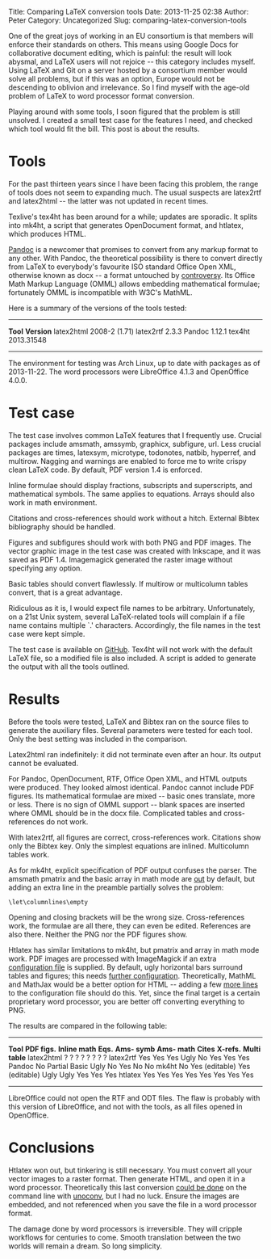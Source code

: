 Title: Comparing LaTeX conversion tools
Date: 2013-11-25 02:38
Author: Peter
Category: Uncategorized
Slug: comparing-latex-conversion-tools

One of the great joys of working in an EU consortium is that members
will enforce their standards on others. This means using Google Docs for
collaborative document editing, which is painful: the result will look
abysmal, and LaTeX users will not rejoice -- this category includes
myself. Using LaTeX and Git on a server hosted by a consortium member
would solve all problems, but if this was an option, Europe would not be
descending to oblivion and irrelevance. So I find myself with the
age-old problem of LaTeX to word processor format conversion.

Playing around with some tools, I soon figured that the problem is still
unsolved. I created a small test case for the features I need, and
checked which tool would fit the bill. This post is about the results.

Tools
=====

For the past thirteen years since I have been facing this problem, the
range of tools does not seem to expanding much. The usual suspects are
latex2rtf and latex2html -- the latter was not updated in recent times.

Texlive's tex4ht has been around for a while; updates are sporadic. It
splits into mk4ht, a script that generates OpenDocument format, and
htlatex, which produces HTML.

[Pandoc](http://johnmacfarlane.net/pandoc/) is a newcomer that promises
to convert from any markup format to any other. With Pandoc, the
theoretical possibility is there to convert directly from LaTeX to
everybody's favourite ISO standard Office Open XML, otherwise known as
docx -- a format untouched by
[controversy](https://en.wikipedia.org/wiki/Standardization_of_Office_Open_XML#Process_manipulation).
Its Office Math Markup Language (OMML) allows embedding mathematical
formulae; fortunately OMML is incompatible with W3C's MathML.

Here is a summary of the versions of the tools tested:

  ------------ ---------------
  **Tool**     **Version**
  latex2html   2008-2 (1.71)
  latex2rtf    2.3.3
  Pandoc       1.12.1
  tex4ht       2013.31548
  ------------ ---------------

The environment for testing was Arch Linux, up to date with packages as
of 2013-11-22. The word processors were LibreOffice 4.1.3 and OpenOffice
4.0.0.

Test case
=========

The test case involves common LaTeX features that I frequently use.
Crucial packages include amsmath, amssymb, graphicx, subfigure, url.
Less crucial packages are times, latexsym, microtype, todonotes, natbib,
hyperref, and multirow. Nagging and warnings are enabled to force me to
write crispy clean LaTeX code. By default, PDF version 1.4 is enforced.

Inline formulae should display fractions, subscripts and superscripts,
and mathematical symbols. The same applies to equations. Arrays should
also work in math environment.

Citations and cross-references should work without a hitch. External
Bibtex bibliography should be handled.

Figures and subfigures should work with both PNG and PDF images. The
vector graphic image in the test case was created with Inkscape, and it
was saved as PDF 1.4. Imagemagick generated the raster image without
specifying any option.

Basic tables should convert flawlessly. If multirow or multicolumn
tables convert, that is a great advantage.

Ridiculous as it is, I would expect file names to be arbitrary.
Unfortunately, on a 21st Unix system, several LaTeX-related tools will
complain if a file name contains multiple \`.' characters. Accordingly,
the file names in the test case were kept simple.

The test case is available on
[GitHub](https://github.com/peterwittek/test-latex-converters). Tex4ht
will not work with the default LaTeX file, so a modified file is also
included. A script is added to generate the output with all the tools
outlined.

Results
=======

Before the tools were tested, LaTeX and Bibtex ran on the source files
to generate the auxiliary files. Several parameters were tested for each
tool. Only the best setting was included in the comparison.

Latex2html ran indefinitely: it did not terminate even after an hour.
Its output cannot be evaluated.

For Pandoc, OpenDocument, RTF, Office Open XML, and HTML outputs were
produced. They looked almost identical. Pandoc cannot include PDF
figures. Its mathematical formulae are mixed -- basic ones translate,
more or less. There is no sign of OMML support -- blank spaces are
inserted where OMML should be in the docx file. Complicated tables and
cross-references do not work.

With latex2rtf, all figures are correct, cross-references work.
Citations show only the Bibtex key. Only the simplest equations are
inlined. Multicolumn tables work.

As for mk4ht, explicit specification of PDF output confuses the parser.
The amsmath pmatrix and the basic array in math mode are
[out](http://tex.stackexchange.com/questions/42690/latex-to-odf-doc-using-mk4ht-oolatex-failing-on-equation-arrays)
by default, but adding an extra line in the preamble partially solves
the problem:

<div class="highlight">

    \let\columnlines\empty

</div>

Opening and closing brackets will be the wrong size. Cross-references
work, the formulae are all there, they can even be edited. References
are also there. Neither the PNG nor the PDF figures show.

Htlatex has similar limitations to mk4ht, but pmatrix and array in math
mode work. PDF images are processed with ImageMagick if an extra
[configuration
file](http://tex.stackexchange.com/questions/46156/pdf-image-files-and-htlatex/46210#46210)
is supplied. By default, ugly horizontal bars surround tables and
figures; this needs [further
configuration](http://tex.stackexchange.com/questions/60912/how-to-remove-horizontal-lines-around-figures-for-htlatex-output).
Theoretically, MathML and MathJax would be a better option for HTML --
adding a few [more
lines](http://www.albany.edu/~hammond/demos/Html5/arXiv/) to the
configuration file should do this. Yet, since the final target is a
certain proprietary word processor, you are better off converting
everything to PNG.

The results are compared in the following table:

  ------------ --------------- ----------------- ---------------- --------------- --------------- ----------- ------------- -----------------
  **Tool**     **PDF figs.**   **Inline math**   **Eqs.**         **Ams- symb**   **Ams- math**   **Cites**   **X-refs.**   **Multi table**
  latex2html   ?               ?                 ?                ?               ?               ?           ?             ?
  latex2rtf    Yes             Yes               Yes              Ugly            No              Yes         Yes           Yes
  Pandoc       No              Partial           Basic            Ugly            No              Yes         No            No
  mk4ht        No              Yes (editable)    Yes (editable)   Ugly            Ugly            Yes         Yes           Yes
  htlatex      Yes             Yes               Yes              Yes             Yes             Yes         Yes           Yes
  ------------ --------------- ----------------- ---------------- --------------- --------------- ----------- ------------- -----------------

LibreOffice could not open the RTF and ODT files. The flaw is probably
with this version of LibreOffice, and not with the tools, as all files
opened in OpenOffice.

Conclusions
===========

Htlatex won out, but tinkering is still necessary. You must convert all
your vector images to a raster format. Then generate HTML, and open it
in a word processor. Theoretically this last conversion [could be
done](http://uce.uniovi.es/tips/Latex/HtLatexConfig.html) on the command
line with [unoconv](http://dag.wiee.rs/home-made/unoconv/), but I had no
luck. Ensure the images are embedded, and not referenced when you save
the file in a word processor format.

The damage done by word processors is irreversible. They will cripple
workflows for centuries to come. Smooth translation between the two
worlds will remain a dream. So long simplicity.

